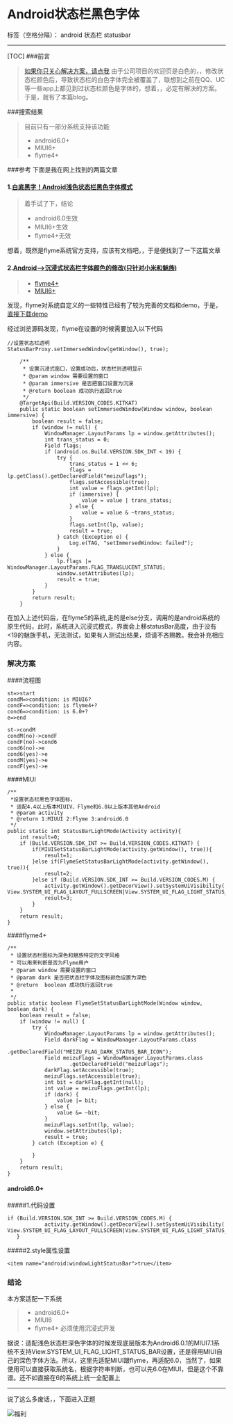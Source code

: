# Android状态栏黑色字体

标签（空格分隔）： android 状态栏 statusbar

---
[TOC]
###前言

> [如果你只关心解决方案，请点我](#解决方案)
>由于公司项目的欢迎页是白色的，，修改状态栏颜色后，导致状态栏的白色字体完全被覆盖了，联想到之前在QQ、UC等一些app上都见到过状态栏颜色是字体的，想着，，必定有解决的方案。于是，就有了本篇blog。
    
###搜索结果
> 目前只有一部分系统支持该功能
>  - android6.0+
>  - MIUI6+
>  - flyme4+

###参考
下面是我在网上找到的两篇文章



#### 1.[白底黑字！Android浅色状态栏黑色字体模式](http://www.jianshu.com/p/7f5a9969be53)
 
> 着手试了下，结论
> - android6.0生效
> - MIUI6+生效
> - flyme4+无效

想着，既然是flyme系统官方支持，应该有文档吧，，于是便找到了一下这篇文章
#### 2.[Android-->沉浸式状态栏字体颜色的修改(只针对小米和魅族)](http://blog.csdn.net/angcyo/article/details/49834739)

 

> - [flyme4+](http://open-wiki.flyme.cn/index.php?title=Flyme%E7%B3%BB%E7%BB%9FAPI#.E4.BA.8C.E3.80.81.E6.B2.89.E6.B5.B8.E5.BC.8F.E7.8A.B6.E6.80.81.E6.A0.8F)
> - [MIUI6+](http://dev.xiaomi.com/doc/p=4769/index.html)
 
 发现，flyme对系统自定义的一些特性已经有了较为完善的文档和demo，于是，[直接下载demo](http://open.res.flyme.cn/fileserver/upload/file/201501/96d62f2b1c694fc380debec7f656deb5.zip)

经过浏览源码发现，flyme在设置的时候需要加入以下代码

    //设置状态栏透明
    StatusBarProxy.setImmersedWindow(getWindow(), true);

```android
    /**
     * 设置沉浸式窗口，设置成功后，状态栏则透明显示
     * @param window 需要设置的窗口
     * @param immersive 是否把窗口设置为沉浸
     * @return boolean 成功执行返回true
     */
    @TargetApi(Build.VERSION_CODES.KITKAT)
    public static boolean setImmersedWindow(Window window, boolean immersive) {
        boolean result = false;
        if (window != null) {
            WindowManager.LayoutParams lp = window.getAttributes();
            int trans_status = 0;
            Field flags;
            if (android.os.Build.VERSION.SDK_INT < 19) {
                try {
                    trans_status = 1 << 6;
                    flags = lp.getClass().getDeclaredField("meizuFlags");
                    flags.setAccessible(true);
                    int value = flags.getInt(lp);
                    if (immersive) {
                        value = value | trans_status;
                    } else {
                        value = value & ~trans_status;
                    }
                    flags.setInt(lp, value);
                    result = true;
                } catch (Exception e) {
                    Log.e(TAG, "setImmersedWindow: failed");
                }
            } else {
                lp.flags |= WindowManager.LayoutParams.FLAG_TRANSLUCENT_STATUS;
                window.setAttributes(lp);
                result = true;
            }
        }
        return result;
    }
```
在加入上述代码后，在flyme5的系统,走的是else分支，调用的是android系统的原生代码，此时，系统进入沉浸式模式，界面会上移statusBar高度，由于没有<19的魅族手机，无法测试，如果有人测试出结果，烦请不吝赐教。我会补充相应内容。

### <span id="解决方案">解决方案</span>
####流程图
```flow
st=>start
condM=>condition: is MIUI6?
condF=>condition: is flyme4+?
cond6=>condition: is 6.0+?
e=>end

st->condM
condM(no)->condF
condF(no)->cond6
cond6(no)->e
cond6(yes)->e
condM(yes)->e
condF(yes)->e
```


####MIUI
```android
/**
 *设置状态栏黑色字体图标，
 * 适配4.4以上版本MIUIV、Flyme和6.0以上版本其他Android
 * @param activity
 * @return 1:MIUUI 2:Flyme 3:android6.0
 */
public static int StatusBarLightMode(Activity activity){
    int result=0;
    if (Build.VERSION.SDK_INT >= Build.VERSION_CODES.KITKAT) {
        if(MIUISetStatusBarLightMode(activity.getWindow(), true)){
            result=1;
        }else if(FlymeSetStatusBarLightMode(activity.getWindow(), true)){
            result=2;
        }else if (Build.VERSION.SDK_INT >= Build.VERSION_CODES.M) {
            activity.getWindow().getDecorView().setSystemUiVisibility( View.SYSTEM_UI_FLAG_LAYOUT_FULLSCREEN|View.SYSTEM_UI_FLAG_LIGHT_STATUS_BAR);
            result=3;
        }
    }
    return result;
}
```
####flyme4+
```android
/**
 * 设置状态栏图标为深色和魅族特定的文字风格
 * 可以用来判断是否为Flyme用户
 * @param window 需要设置的窗口
 * @param dark 是否把状态栏字体及图标颜色设置为深色
 * @return  boolean 成功执行返回true
 *
 */
public static boolean FlymeSetStatusBarLightMode(Window window, boolean dark) {
    boolean result = false;
    if (window != null) {
        try {
            WindowManager.LayoutParams lp = window.getAttributes();
            Field darkFlag = WindowManager.LayoutParams.class
                    .getDeclaredField("MEIZU_FLAG_DARK_STATUS_BAR_ICON");
            Field meizuFlags = WindowManager.LayoutParams.class
                    .getDeclaredField("meizuFlags");
            darkFlag.setAccessible(true);
            meizuFlags.setAccessible(true);
            int bit = darkFlag.getInt(null);
            int value = meizuFlags.getInt(lp);
            if (dark) {
                value |= bit;
            } else {
                value &= ~bit;
            }
            meizuFlags.setInt(lp, value);
            window.setAttributes(lp);
            result = true;
        } catch (Exception e) {

        }
    }
    return result;
}
```
#### android6.0+
#####1.代码设置
```android
if (Build.VERSION.SDK_INT >= Build.VERSION_CODES.M) {
            activity.getWindow().getDecorView().setSystemUiVisibility( View.SYSTEM_UI_FLAG_LAYOUT_FULLSCREEN|View.SYSTEM_UI_FLAG_LIGHT_STATUS_BAR);
   }
```
#####2.style属性设置
```android
<item name="android:windowLightStatusBar">true</item>
```

### 结论
本方案适配一下系统
>  - android6.0+
>  - MIUI6
>  - flyme4+ 必须使用沉浸式开发

据说：适配浅色状态栏深色字体的时候发现底层版本为Android6.0.1的MIUI7.1系统不支持View.SYSTEM_UI_FLAG_LIGHT_STATUS_BAR设置，还是得用MIUI自己的深色字体方法。所以，这里先适配MIUI跟flyme，再适配6.0，当然了，如果使用可以直接获取系统名，根据字符串判断，也可以先6.0在MIUI，但是这个不靠谱。还不如直接在6的系统上统一全配置上


----------
说了这么多废话，，下面进入正题

![福利][1]


  [1]: http://hbimg.b0.upaiyun.com/4ef3886fd17a74c9ae5c60ffffed13a62b49c7a33acdf-flB6An_fw658